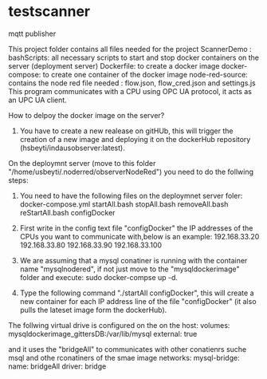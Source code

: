 testscanner
===========

mqtt publisher

This project folder contains all files needed for the project ScannerDemo :
bashScripts: all necessary scripts to start and stop docker containers on the server (deployment server)
Dockerfile: to create a docker image
docker-compose: to create one container of the docker image
node-red-source: contains the node red file needed : flow.json, flow_cred.json and settings.js
This program communicates with a CPU using OPC UA protocol, it acts as an UPC UA client.

How to delpoy the docker image on the server?
1. You have to create a new realease on gitHUb, this will trigger the creation of a new image and deploying it on the dockerHub repository (hsbeyti/indausobserver:latest).

On the deploymnt server (move to this folder "/home/usbeyti/.noderred/observerNodeRed") you need to do the follwing steps:
1. You need to have the following files on the deploymnet server foler:
docker-compose.yml
startAll.bash
stopAll.bash
removeAll.bash
reStartAll.bash
configDocker

2. First write in the config  text file "configDocker" the IP  addresses of the CPUs you want to communicate with,below is an example:
192.168.33.20
192.168.33.80
192.168.33.90
192.168.33.100

3. We are assuming that a mysql conatiner is running  with the container name "mysqlnodered", if not just move to the "mysqldockerimage" folder and execute: sudo docker-compse up -d.
4. Type the following command "./startAll configDocker", this will create a new container for each IP address line of the file "configDocker" (it also pulls the lateset image form the dockerHub).
 
The follwing virtual drive is configured on the on the host:
volumes:
  mysqldockerimage_gittersDB:/var/lib/mysql
    external: true

and it uses the "bridgeAll" to communicates with other conatienrs suche msql and othe rconatiners of the smae image
networks:
  mysql-bridge:
    name: bridgeAll
    driver: bridge

